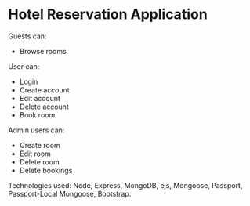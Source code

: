 # Hotel Reservation Application

Guests can:
* Browse rooms

User can:
* Login
* Create account
* Edit account
* Delete account
* Book room


Admin users can:
* Create room
* Edit room
* Delete room
* Delete bookings

Technologies used:
Node, Express, MongoDB, ejs, Mongoose, Passport, Passport-Local Mongoose, Bootstrap.
